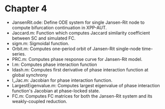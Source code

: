 # Chapter 4

- JansenRit.ode: Define ODE system for single Jansen-Rit node to compute bifurcation continuation in XPP-AUT.
- Jaccard.m: Function which computes Jaccard similarity coefficient between SC and simulated FC.
- sigm.m: Sigmoidal function.
- Orbit.m: Computes one-period orbit of Jansen-Rit single-node time-series.
- PRC.m: Computes phase response curve for Jansen-Rit model.
- I.m: Computes phase interaction function
- Idash.m: Computes first derivative of phase interaction function at global synchrony
- I_Jac.m: Jacobian for phase interaction function.
- LargestEigenvalue.m: Computes largest eigenvalue of phase interaction function's Jacobian at phase-locked state.
- FC.m: Computes FC matrices for both the Jansen-Rit system and its weakly-coupled reduction.

